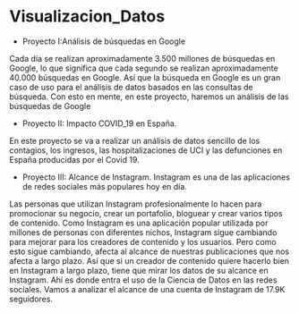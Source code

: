 # Visualizacion_Datos

- Proyecto I:Análisis de búsquedas en Google

Cada día se realizan aproximadamente 3.500 millones de búsquedas en Google, lo que significa que cada segundo se realizan aproximadamente 40.000 búsquedas en Google.
Así que la búsqueda en Google es un gran caso de uso para el análisis de datos basados en las consultas de búsqueda.
Con esto en mente, en este proyecto, haremos un análisis de las búsquedas de Google

- Proyecto II: Impacto COVID_19 en España.

En este proyecto se va a realizar un análisis de datos sencillo de los contagios, los ingresos, las hospitalizaciones de UCI y las defunciones en España producidas por el Covid 19. 

- Proyecto III: Alcance de Instagram.
Instagram es una de las aplicaciones de redes sociales más populares hoy en día.

Las personas que utilizan Instagram profesionalmente lo hacen para promocionar su negocio, crear un portafolio, bloguear y crear varios tipos de contenido. Como Instagram es una aplicación popular utilizada por millones de personas con diferentes nichos, Instagram sigue cambiando para mejorar para los creadores de contenido y los usuarios.
Pero como esto sigue cambiando, afecta al alcance de nuestras publicaciones que nos afecta a largo plazo. Así que si un creador de contenido quiere hacerlo bien en Instagram a largo plazo, tiene que mirar los datos de su alcance en Instagram.
Ahí es donde entra el uso de la Ciencia de Datos en las redes sociales. 
Vamos a analizar el alcance de una cuenta de Instagram de 17.9K seguidores.
